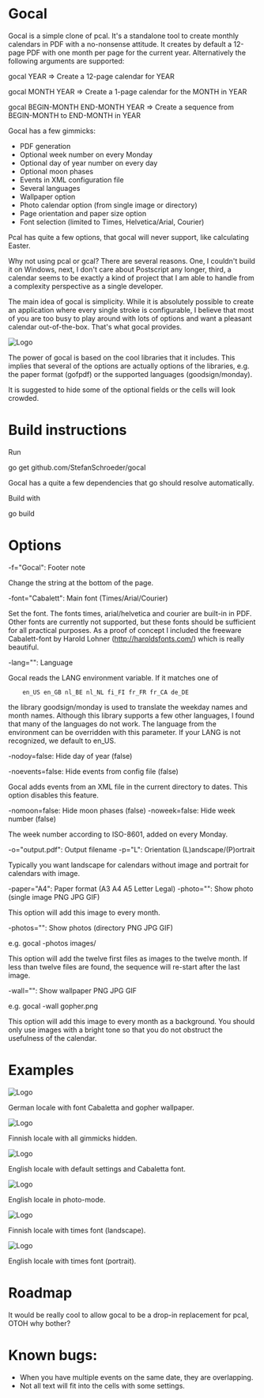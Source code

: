
Gocal
=====

Gocal is a simple clone of pcal. It's a standalone tool to create monthly calendars in PDF with a no-nonsense attitude.
It creates by default a 12-page PDF with one month per page for the current year. 
Alternatively the following arguments are supported:

  gocal YEAR => Create a 12-page calendar for YEAR

  gocal MONTH YEAR => Create a 1-page calendar for the MONTH in YEAR

  gocal BEGIN-MONTH END-MONTH YEAR => Create a sequence from BEGIN-MONTH to END-MONTH in YEAR

Gocal has a few gimmicks:

* PDF generation
* Optional week number on every Monday
* Optional day of year number on every day
* Optional moon phases
* Events in XML configuration file
* Several languages 
* Wallpaper option
* Photo calendar option (from single image or directory)
* Page orientation and paper size option
* Font selection (limited to Times, Helvetica/Arial, Courier)

Pcal has quite a few options, that gocal will never support, like calculating Easter. 

Why not using pcal or gcal? There are several reasons. One, I couldn't build it on 
Windows, next, I don't care about Postscript any longer, third, a calendar seems to 
be exactly a kind of project that I am able to handle from a complexity perspective 
as a single developer.

The main idea of gocal is simplicity. While it is absolutely possible to create
an application where every single stroke is configurable, I believe that most of
you are too busy to play around with lots of options and want a pleasant calendar
out-of-the-box. That's what gocal provides.

![Logo](http://github.com/StefanSchroeder/Gocal/blob/master/screenshot.png?raw=true)

The power of gocal is based on the cool libraries that it includes. This implies that
several of the options are actually options of the libraries, e.g. the paper format (gofpdf) or
the supported languages (goodsign/monday).

It is suggested to hide some of the optional fields or the cells will look crowded.


Build instructions
==================

Run 

  go get github.com/StefanSchroeder/gocal

Gocal has a quite a few dependencies that go should resolve automatically.

Build with

  go build


Options
=======

  -f="Gocal": Footer note

Change the string at the bottom of the page.

  -font="Cabalett": Main font (Times/Arial/Courier)

Set the font. The fonts times, arial/helvetica and courier are built-in in PDF.
Other fonts are currently not supported, but these fonts should be sufficient for
all practical purposes. As a proof of concept I included the freeware Cabalett-font by
Harold Lohner (http://haroldsfonts.com/) which is really beautiful.

  -lang="": Language

Gocal reads the LANG environment variable. If it matches one of 

		en_US en_GB nl_BE nl_NL fi_FI fr_FR fr_CA de_DE

the library goodsign/monday is used to translate the weekday names and month names.
Although this library supports a few other languages, I found that many of the 
languages do not work. The language from the environment can be overridden with this
parameter. If your LANG is not recognized, we default to en_US.

  -nodoy=false: Hide day of year (false)

  -noevents=false: Hide events from config file (false)

Gocal adds events from an XML file in the current directory to dates. This option
disables this feature.

  -nomoon=false: Hide moon phases (false)
  -noweek=false: Hide week number (false)

The week number according to ISO-8601, added on every Monday.

  -o="output.pdf": Output filename
  -p="L": Orientation (L)andscape/(P)ortrait

Typically you want landscape for calendars without image and portrait for calendars with image.

  -paper="A4": Paper format (A3 A4 A5 Letter Legal)
  -photo="": Show photo (single image PNG JPG GIF)

This option will add this image to every month.

  -photos="": Show photos (directory PNG JPG GIF)

e.g. gocal -photos images/

This option will add the twelve first files as images to the twelve month.
If less than twelve files are found, the sequence will re-start after the last image.

  -wall="": Show wallpaper PNG JPG GIF

e.g. gocal -wall gopher.png 

This option will add this image to every month as a background. You should only 
use images with a bright tone so that you do not obstruct the usefulness of the calendar.


Examples
========

 
![Logo](http://github.com/StefanSchroeder/Gocal/blob/master/screen0.png?raw=true)

German locale with font Cabaletta and gopher wallpaper.

![Logo](http://github.com/StefanSchroeder/Gocal/blob/master/screen1.png?raw=true)

Finnish locale with all gimmicks hidden.

![Logo](http://github.com/StefanSchroeder/Gocal/blob/master/screen2.png?raw=true)

English locale with default settings and Cabaletta font.

![Logo](http://github.com/StefanSchroeder/Gocal/blob/master/screen3.png?raw=true)

English locale in photo-mode.

![Logo](http://github.com/StefanSchroeder/Gocal/blob/master/screen4.png?raw=true)

Finnish locale with times font (landscape).

![Logo](http://github.com/StefanSchroeder/Gocal/blob/master/screen5.png?raw=true)

English locale with times font (portrait). 


Roadmap
=======

It would be really cool to allow gocal to be a drop-in replacement for pcal, OTOH why bother?


Known bugs:
===========

* When you have multiple events on the same date, they are overlapping.
* Not all text will fit into the cells with some settings.

